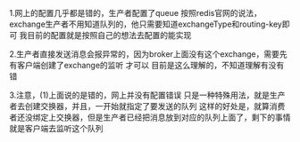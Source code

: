 1.网上的配置几乎都是错的，生产者配置了queue
	按照redis官网的说法，exchange生产者不用知道队列的，他只需要知道exchangeType和routing-key即可
	我目前的配置就是按照自己的想法去配置的能实现

2.生产者直接发送消息会报异常的，因为broker上面没有这个exchange，需要先有客户端创建了exchange的监听 才可以
	目前是这么理解的，不知道理解有没有错
	
3.注意，(1)上面说的是错的，网上并没有配置错误
	只是一种特殊用法，就是生产者去创建交换器，并且，一开始就指定了要发送的队列
	这样的好处是，就算消费者还没绑定上交换器，但是生产者已经把消息放到对应的队列上面了，剩下的事情就是客户端去监听这个队列